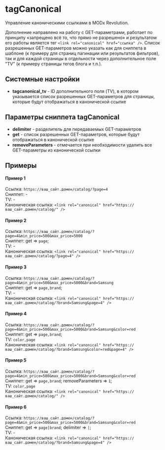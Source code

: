 # tagCanonical

Управление каноническими ссылками в MODx Revolution.

Дополнение направлено на работу с GET-параметрами, работает по принципу «запрещено всё то, что прямо не разрешено» и результатом его работы является тег `<link rel="canonical" href="ссылка" />`. Список разрешенных GET-параметров можно указать как для сниппета в шаблоне (к примеру для страниц пагинации или результатов фильтров), так и для каждой страницы в отдельности через дополнительное поле "TV" (к примеру страницы тегов блога и т.п.).

## Системные настройки

- **tagcanonical_tv** - ID дополнительного поля (TV), в котором указывается список разрешенных GET-параметров для страницы, которые будут отображаться в канонической ссылке
 
## Параметры сниппета tagCanonical

- **delimiter** - разделитель для передаваемых GET-параметров
- **get** - список разрешенных GET-параметров, которые будут отображаться в канонической ссылке
- **removeParameters** - отмечается при необходимости удалить все GET-параметры из канонической ссылки

## Примеры

#### Пример 1

Ссылка: `https://ваш_сайт.домен/catalog/?page=4`  
Сниппет: -  
TV: -  
Каноническая ссылка: `<link rel="canonical" href="https://ваш_сайт.домен/catalog/" />`

#### Пример 2

Ссылка: `https://ваш_сайт.домен/catalog/?page=4&min_price=500&max_price=5000`  
Сниппет: get => `page`;  
TV: -  
Каноническая ссылка: `<link rel="canonical" href="https://ваш_сайт.домен/catalog/?page=4" />`

#### Пример 3

Ссылка: `https://ваш_сайт.домен/catalog/?page=4&min_price=500&max_price=5000&brand=Samsung`  
Сниппет: get => `page,brand`;  
TV: -  
Каноническая ссылка: `<link rel="canonical" href="https://ваш_сайт.домен/catalog/?brand=Samsung&page=4" />`

#### Пример 4

Ссылка: `https://ваш_сайт.домен/catalog/?page=4&min_price=500&max_price=5000&brand=Samsung&color=red`  
Сниппет: get => `page,brand`;   
TV: `color,page`  
Каноническая ссылка: `<link rel="canonical" href="https://ваш_сайт.домен/catalog/?brand=Samsung&color=red&page=4" />`

#### Пример 5

Ссылка: `https://ваш_сайт.домен/catalog/?page=4&min_price=500&max_price=5000&brand=Samsung&color=red`  
Сниппет: get => `page,brand`; removeParameters => `1`;   
TV: `color,page`  
Каноническая ссылка: `<link rel="canonical" href="https://ваш_сайт.домен/catalog/" />`

#### Пример 6

Ссылка: `https://ваш_сайт.домен/catalog/?page=4&min_price=500&max_price=5000&brand=Samsung&color=red`  
Сниппет: get => `page|brand`; delimiter => `|`;   
TV: -  
Каноническая ссылка: `<link rel="canonical" href="https://ваш_сайт.домен/catalog/?brand=Samsung&page=4" />`